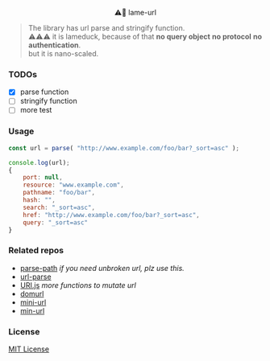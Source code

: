 <p align="center">⚠️🦆 lame-url</p>

> The library has url parse and stringify function.    
⚠️⚠️⚠️ it is lameduck, because of that **no query object** **no protocol** **no authentication**.    
but it is nano-scaled.

### TODOs
- [x] parse function
- [ ] stringify function
- [ ] more test

### Usage

```javascript
const url = parse( "http://www.example.com/foo/bar?_sort=asc" );

console.log(url);
{
    port: null,
    resource: "www.example.com",
    pathname: "foo/bar",
    hash: "",
    search: "_sort=asc",
    href: "http://www.example.com/foo/bar?_sort=asc",
    query: "_sort=asc"
}
```


### Related repos
- [parse-path](https://github.com/IonicaBizau/parse-path) *if you need unbroken url, plz use this.*
- [url-parse](https://github.com/unshiftio/url-parse)
- [URI.js](https://github.com/medialize/URI.js) *more functions to mutate url*
- [domurl](https://github.com/Mikhus/domurl)
- [mini-url](https://github.com/DylanPiercey/mini-url)
- [min-url](https://github.com/chunpu/min-url)

### License
[MIT License](https://opensource.org/licenses/MIT)
